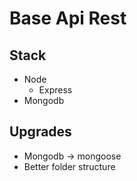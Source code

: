 # Base Api Rest

## Stack

* Node
  * Express
* Mongodb

## Upgrades

* Mongodb -> mongoose
* Better folder structure

